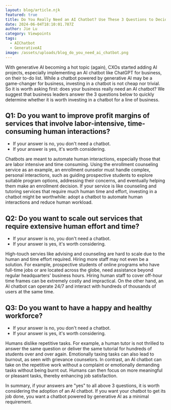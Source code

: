 ```yaml
---
layout: blog/article.njk
featured: true
title: Do You Really Need an AI Chatbot? Use These 3 Questions to Decide
date: 2024-06-04T18:10:01.787Z
author: Jie Lu
category: Viewpoints
tags:
  - AIChatbot
  - GenerativeAI
image: /assets/uploads/blog_do_you_need_ai_chatbot.png
---
```

With generative AI becoming a hot topic (again), CXOs started adding AI projects, especially implementing an AI chatbot like ChatGPT for business, on their to-do list. While a chatbot powered by generative AI may be a game-changer for business, investing in a chatbot is not cheap nor trivial. So it is worth asking first: does your business really need an AI chatbot? We suggest that business leaders answer the 3 questions below to quickly determine whether it is worth investing in a chatbot for a line of business.

## Q﻿1: Do you want to improve profit margins of services that involve labor-intensive, time-consuming human interactions?

* If your answer is no, you don't need a chatbot. 
* If your answer is yes, it's worth considering. 

Chatbots are meant to automate human interactions, especially those that are labor intensive and time consuming.  Using the enrollment counseling service as an example, an enrollment ounselor must handle complex, personal interactions, such as guiding prospective students to explore suitable program options,  addressing their concerns, and eventually helping them make an enrollment decision. If your service is like counseling and tutoring services that require much human time and effort, investing in a chatbot might be worthwhile: adopt a chatbot to automate human interactions and reduce human workload. 

## Q﻿2: Do you want to scale out services that require extensive human effort and time?

* If your answer is no, you don't need a chatbot.
* If your answer is yes, it's worth considering.

High-touch servies like advising and counseling are hard to scale due to the human and time effort required. Hiring more staff may not even be a solution. For example, prospective students of online programs who have full-time jobs or are located across the globe, need assistance beyond regular headquarters' business hours. Hiring human staff to cover off-hour time frames can be extremely costly and impractical. On the other hand, an AI chatbot can operate 24/7 and interact with hundreds of thousands of users at the same time. 

## Q﻿3: Do you want to have a happy and healthy workforce?

* If your answer is no, you don't need a chatbot.
* If your answer is yes, it's worth considering. 


Humans dislike repetitive tasks. For example, a human tutor is not thrilled to answer the same question or deliver the same tutorial for hundreds of students over and over again. Emotionally taxing tasks can also lead to burnout, as seen with grievance counselors. In contrast, an AI chatbot can take on the repetitive work without a complaint or emotionally demanding tasks without being burnt out. Humans can then focus on more meaningful or pleasant tasks, thereby enhancing job satisfaction.

In summary, if your answers are "yes" to all above 3 questions, it is worth considering the adoption of an AI chatbot. If you want your chatbot to get its job done,  you want a chatbot powered by generative AI as a minimal requirement.